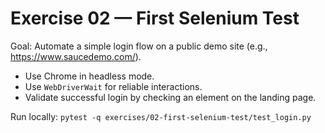 # Exercise 02 — First Selenium Test

Goal: Automate a simple login flow on a public demo site (e.g., https://www.saucedemo.com/).
- Use Chrome in headless mode.
- Use `WebDriverWait` for reliable interactions.
- Validate successful login by checking an element on the landing page.

Run locally: `pytest -q exercises/02-first-selenium-test/test_login.py`
